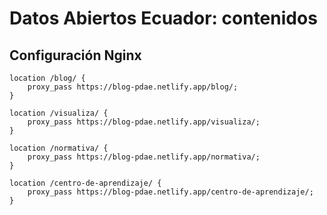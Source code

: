 # Datos Abiertos Ecuador: contenidos

## Configuración Nginx

```
location /blog/ {
    proxy_pass https://blog-pdae.netlify.app/blog/;
}

location /visualiza/ {
    proxy_pass https://blog-pdae.netlify.app/visualiza/;
}

location /normativa/ {
    proxy_pass https://blog-pdae.netlify.app/normativa/;
}

location /centro-de-aprendizaje/ {
    proxy_pass https://blog-pdae.netlify.app/centro-de-aprendizaje/;
}
```